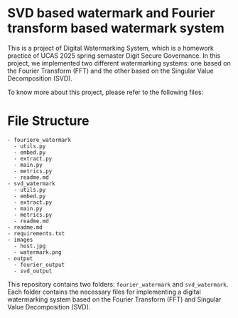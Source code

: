 # SVD based watermark and Fourier transform based watermark system

This is a project of Digital Watermarking System, which is a homework practice of UCAS 2025 spring semaster Digit Secure Governance. In this project, we implemented two different watermarking systems: one based on the Fourier Transform (FFT) and the other based on the Singular Value Decomposition (SVD).

To know more about this project, please refer to the following files:

# File Structure
    - fouriere_watermark
      - utils.py
      - embed.py
      - extract.py
      - main.py
      - metrics.py
      - readme.md
    - svd_watermark
      - utils.py
      - embed.py
      - extract.py
      - main.py
      - metrics.py
      - readme.md
    - readme.md
    - requirements.txt
    - images
      - host.jpg
      - watermark.png
    - output
      - fourier_output
      - svd_output

This repository contains two folders: `fourier_watermark` and `svd_watermark`. Each folder contains the necessary files for implementing a digital watermarking system based on the Fourier Transform (FFT) and Singular Value Decomposition (SVD).
